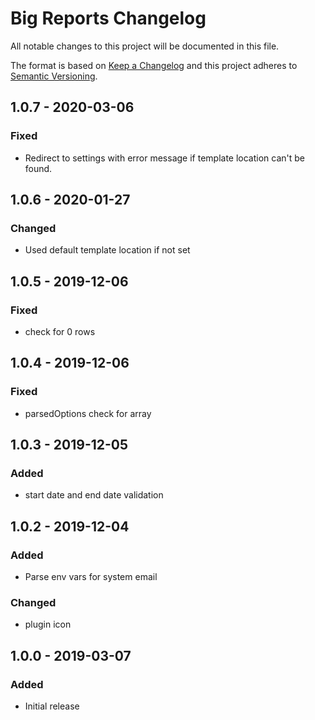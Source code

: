 # Big Reports Changelog

All notable changes to this project will be documented in this file.

The format is based on [Keep a Changelog](http://keepachangelog.com/) and this project adheres to [Semantic Versioning](http://semver.org/).

## 1.0.7 - 2020-03-06

### Fixed

- Redirect to settings with error message if template location can't be found.

## 1.0.6 - 2020-01-27

### Changed

-   Used default template location if not set

## 1.0.5 - 2019-12-06

### Fixed

-   check for 0 rows

## 1.0.4 - 2019-12-06

### Fixed

-   parsedOptions check for array

## 1.0.3 - 2019-12-05

### Added

-   start date and end date validation

## 1.0.2 - 2019-12-04

### Added

-   Parse env vars for system email

### Changed

-   plugin icon

## 1.0.0 - 2019-03-07

### Added

-   Initial release
